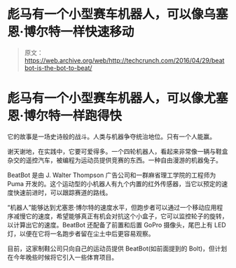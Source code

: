 # 彪马有一个小型赛车机器人，可以像乌塞恩·博尔特一样快速移动

> 原文：<https://web.archive.org/web/http://techcrunch.com/2016/04/29/beatbot-is-the-bot-to-beat/>

# 彪马有一个小型赛车机器人，可以像尤塞恩·博尔特一样跑得快

它的故事是一场史诗般的战斗。人类与机器争夺统治地位。只有一个人能赢。

谢天谢地，在实践中，它要可爱得多。一个四轮机器人，看起来非常像一辆与鞋盒杂交的遥控汽车，被编程为运动员提供竞赛的东西。一种自由漫游的机器兔子。

BeatBot 是由 J. Walter Thompson 广告公司和一群麻省理工学院的工程师为 Puma 开发的。这个运动型的小机器人有九个内置的红外传感器，当它以预定的速度快速前进时，可以跟踪赛道的路线。

“机器人”能够达到尤塞恩·博尔特的速度水平，但跑步者可以通过一个移动应用程序减慢它的速度，希望能够真正有机会对抗这个小盒子，它可以监控轮子的旋转，以计算出它的速度。BeatBot 还配备了前置和后置 GoPro 摄像头，尾巴上有 LED 灯，以便在它将一名跑步者留在尘土中后更容易观察。

目前，这家制鞋公司只向自己的运动员提供 BeatBot(如前面提到的 Bolt)，但计划在今年晚些时候将它引入一些体育项目。